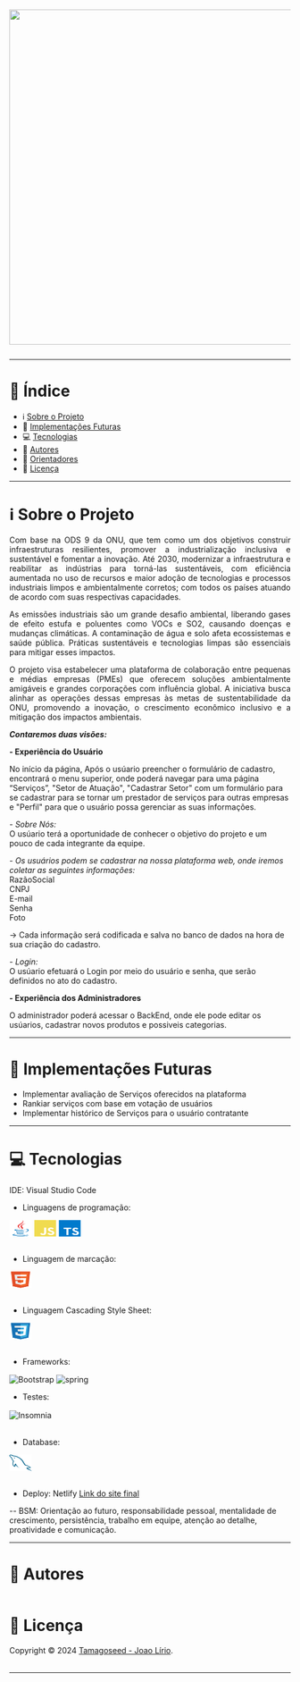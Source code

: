 <h1 align="center">
	<img src="./src/assets/logosTamagoseedwhite.png" height="600" width="600"/>
</h1>

---

# :pushpin: Índice

- ℹ [Sobre o Projeto](#sobreoprojeto)
- 🚀 [Implementações Futuras](#implementacoesfuturas)
- 💻 [Tecnologias](#Tecnologias)
- 👤 [Autores](#Autores)
- 🤝 [Orientadores](#Orientadores)
- 📜 [Licença](#Licença)

---

# ℹ  Sobre o Projeto
<p align="justify"> 
Com base na ODS 9 da ONU, que tem como um dos objetivos construir infraestruturas resilientes, promover a industrialização inclusiva e sustentável e fomentar a inovação. Até 2030, modernizar a infraestrutura e reabilitar as indústrias para torná-las sustentáveis, com eficiência aumentada no uso de recursos e maior adoção de tecnologias e processos industriais limpos e ambientalmente corretos; com todos os países atuando de acordo com suas respectivas capacidades.</p>
<p align="justify"> 
As emissões industriais são um grande desafio ambiental, liberando gases de efeito estufa e poluentes como VOCs e SO2, causando doenças e mudanças climáticas. A contaminação de água e solo afeta ecossistemas e saúde pública. Práticas sustentáveis e tecnologias limpas são essenciais para mitigar esses impactos.</p>
<p align="justify"> 
O projeto visa estabelecer uma plataforma de colaboração entre pequenas e médias empresas (PMEs) que oferecem soluções ambientalmente amigáveis e grandes corporações com influência global. A iniciativa busca alinhar as operações dessas empresas às metas de sustentabilidade da ONU, promovendo a inovação, o crescimento econômico inclusivo e a mitigação dos impactos ambientais.</p>


***Contaremos duas visões:***

**- Experiência do Usuário**

No início da página, Após o usúario preencher o formulário de cadastro, encontrará o menu superior, onde poderá navegar para uma página “Serviços”, "Setor de Atuação", "Cadastrar Setor" com um formulário para se cadastrar para se tornar um prestador de serviços para outras empresas e "Perfil" para que o usuário possa gerenciar as suas informações.

*- Sobre Nós:*<br>
O usúario terá a oportunidade de conhecer o objetivo do projeto e um pouco de cada integrante da equipe.



*- Os usuários podem se cadastrar na nossa plataforma web, onde iremos coletar as seguintes informações:*<br>
RazãoSocial<br>
CNPJ<br>
E-mail<br>
Senha<br>
Foto<br>


-> Cada informação será codificada e salva no banco de dados na hora de sua criação do cadastro.

*- Login:*<br>
O usúario efetuará o Login por meio do usuário e senha, que serão definidos no ato do cadastro.



**- Experiência dos Administradores**

O administrador poderá acessar o BackEnd, onde ele pode editar os usúarios, cadastrar novos produtos e possiveis categorias.

---
# 🚀 Implementações Futuras

- Implementar avaliação de Serviços oferecidos na plataforma 
- Rankiar serviços com base em votação de usuários
- Implementar histórico de Serviços para o usuário contratante 

---
# 💻 Tecnologias

IDE: Visual Studio Code

- Linguagens de programação:
<div style="display: inline_block">
  <img align="center" alt="Java" height="30" width="40" src="https://raw.githubusercontent.com/devicons/devicon/master/icons/java/java-original.svg">
  <img align="center" alt="Js" height="30" width="40" src="https://raw.githubusercontent.com/devicons/devicon/master/icons/javascript/javascript-plain.svg">
  <img align="center" alt="Ts" height="30" width="40" src="https://raw.githubusercontent.com/devicons/devicon/master/icons/typescript/typescript-plain.svg">
</div><br>

- Linguagem de marcação:
<div style="display: inline_block">
 <img align="center" alt="HTML" height="30" width="40" src="https://raw.githubusercontent.com/devicons/devicon/master/icons/html5/html5-original.svg">
</div><br>

- Linguagem Cascading Style Sheet:
<div style="display: inline_block">
  <img align="center" alt="CSS" height="30" width="40" src="https://raw.githubusercontent.com/devicons/devicon/master/icons/css3/css3-original.svg">
</div><br>

- Frameworks:
<div style="display: inline_block">
  <img align="center" alt="Bootstrap" height="30" width="40" src="https://cdn.jsdelivr.net/gh/devicons/devicon@latest/icons/spring/spring-original.svg">
  <img align="center" alt="spring" height="30" width="40" src="https://cdn.jsdelivr.net/gh/devicons/devicon@latest/icons/react/react-original-wordmark.svg">


- Testes:

<div style="display: inline_block">
  <img align="center" alt="Insomnia" height="30" width="40" src="https://cdn.jsdelivr.net/gh/devicons/devicon@latest/icons/insomnia/insomnia-original.svg">
</div><br>

- Database:
<div style="display: inline_block">
  <img align="center" alt="MySQL" height="30" width="40" src="https://raw.githubusercontent.com/devicons/devicon/master/icons/mysql/mysql-original.svg">
</div><br>

- Deploy: Netlify [Link do site final](https://Tamagoseed.netlify.app/)

-- BSM: Orientação ao futuro, responsabilidade pessoal, mentalidade de crescimento, persistência, trabalho em equipe, atenção ao detalhe, proatividade e comunicação.

---

# 👤 Autores

<table>
<!-- 	<tr>
		<td align="center">
			<a href="https://github.com/Ana-Paola24">
				<img
					width="100px"
					height="auto"
					src="https://avatars.githubusercontent.com/u/165614765?v=4"
					alt="Ana Paola"
				/>
				<br />
				<sub>
					<b>Ana Paola<br></b>
				</sub>
			</a>
		</td>
		<td align="center">
			<a href="https://github.com/Ellenmape">
				<img
					width="100px"
					height="auto"
					src="https://avatars.githubusercontent.com/u/126365357?v=4"
					alt="Ellen Silva"
				/>
				<br />
				<sub>
					<b>Ellen Silva<br></b>
				</sub>
			</a>
		</td>
		<td align="center">
			<a href="https://github.com/indialkm">
				<img
					width="100px"
					height="auto"
					src="https://avatars.githubusercontent.com/u/129517270?v=4"
					alt="Ingrid Alkimim"
				/>
				<br />
				<sub>
					<b>Ingrid Alkimim<br></b>
				</sub>
			</a>
		</td>
		<td align="center">
			<a href="https://github.com/MatheusAlcn">
				<img
					width="100px"
					height="auto"
					src="https://avatars.githubusercontent.com/u/148243294?v"
					alt="Matheus Alcântara"
				/>
				<br />
				<sub>
					<b>Matheus<br>Alcântara</b>
				</sub>
			</a>
		</td>
		<td align="center">
			<a href="https://github.com/renansramos">
				<img
					width="100px"
					height="auto"
					src="https://avatars.githubusercontent.com/u/86578128?v=4"
					alt="Renan ramos"
				/>
				<br />
				<sub>
					<b>Renan Ramos<br></b>
				</sub>
			</a>
		</td>
        <td align="center">
			<a href="https://github.com/V1ctorSantos">
				<img
					width="100px"
					height="auto"
					src="https://avatars.githubusercontent.com/u/155855276?v=4"
					alt="Victor Santos"
				/>
				<br />
				<sub>
					<b>Victor Santos<br></b>
				</sub>
			</a>
		</td>
	</tr> -->
</table>



# 📜 Licença

Copyright :copyright: 2024 [Tamagoseed - Joao Lírio](https://github.com/JLirio/Tamagoseed/).
<br/>
<br/>

---
